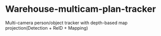 # Warehouse-multicam-plan-tracker
Multi-camera person/object tracker with depth-based map projection(Detection + ReID + Mapping)

